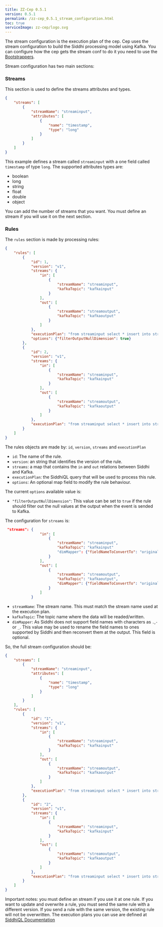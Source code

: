 ```yaml
---
title: ZZ-Cep 0.5.1
version: 0.5.1
permalink: /zz-cep_0.5.1_stream_configuration.html
toc: true
serviceImage: zz-cep/logo.svg
---
```


The stream configuration is the execution plan of the cep. Cep uses the stream configuration to build the Siddhi processing model using Kafka. You can configure how the cep gets the stream conf to do it you need to use the [Bootstrappers](/zz-cep_{{page.version}}_bootstrapper.html).

Stream configuration has two main sections:

### Streams

This section is used to define the streams attributes and types.

```json
{
    "streams": [
        {
            "streamName": "streaminput",
            "attributes": [
                {
                    "name": "timestamp",
                    "type": "long"
                }
            ]
        }
    ]
}
```

This example defines a stream called `streaminput` with a one field called `timestamp` of type `long`.
The supported attributes types are:
* boolean
* long
* string
* float
* double
* object

You can add the number of streams that you want. You must define an stream if you will use it on the next section.


### Rules

The `rules` section is made by processing rules:

```json
{
    "rules": [
        {
            "id": 1,
            "version": "v1",
            "streams": {
                "in": [
                    {
                        "streamName": "streaminput",
                        "kafkaTopic": "kafkainput"
                    }
                ],
                "out": [
                    {
                        "streamName": "streamoutput",
                        "kafkaTopic": "kafkaoutput"
                    }
                ]
            },
            "executionPlan": "from streaminput select * insert into streamoutput",
            "options": {"filterOutputNullDimension": true}
        },
        {
            "id": 2,
            "version": "v1",
            "streams": {
                "in": [
                    {
                        "streamName": "streaminput",
                        "kafkaTopic": "kafkainput"
                    }
                ],
                "out": [
                    {
                        "streamName": "streamoutput",
                        "kafkaTopic": "kafkaoutput"
                    }
                ]
            },
            "executionPlan": "from streaminput select * insert into streamoutput"
        }
    ]
}
```

The rules objects are made by: `id`, `version`, `streams` and `executionPlan`

* `id`: The name of the rule.
* `version`: an string that identifies the version of the rule.
* `streams`: a map that contains the `in` and `out` relations between Siddhi and Kafka.
* `executionPlan`: the SiddhiQL query that will be used to process this rule.
* `options`: An optional map field to modify the rule behaviour.

The current `options` available value is:

* `"filterOutputNullDimension"`: This value can be set to `true` if the rule should filter out the null values at the output when the event is sended to Kafka.

The configuration for `streams` is:

```json
 "streams": {
                "in": [
                    {
                        "streamName": "streaminput",
                        "kafkaTopic": "kafkainput"
                        "dimMapper": {"fieldNameToConvertTo": "originalKafkaFieldName"}
                    }
                ],
                "out": [
                    {
                        "streamName": "streamoutput",
                        "kafkaTopic": "kafkaoutput",
                        "dimMapper": {"fieldNameToConvertTo": "originalKafkaFieldName"}
                    }
                ]
            }
```

* `streamName`: The stream name. This must match the stream name used at the execution plan.
* `kafkaTopic`: The topic name where the data will be readed/written.
* `dimMapper`: As Siddhi does not support field names with characters as `.`,`-`or `_`.
This value may be used to rename the field names to ones supported by Siddhi and then reconvert them at the output. This field is optional.


So, the full stream configuration should be:

```json
{
    "streams": [
        {
            "streamName": "streaminput",
            "attributes": [
                {
                    "name": "timestamp",
                    "type": "long"
                }
            ]
        }
    ],
    "rules": [
        {
            "id": "1",
            "version": "v1",
            "streams": {
                "in": [
                    {
                        "streamName": "streaminput",
                        "kafkaTopic": "kafkainput"
                    }
                ],
                "out": [
                    {
                        "streamName": "streamoutput",
                        "kafkaTopic": "kafkaoutput"
                    }
                ]
            },
            "executionPlan": "from streaminput select * insert into streamoutput"
        },
        {
            "id": "2",
            "version": "v1",
            "streams": {
                "in": [
                    {
                        "streamName": "streaminput",
                        "kafkaTopic": "kafkainput"
                    }
                ],
                "out": [
                    {
                        "streamName": "streamoutput",
                        "kafkaTopic": "kafkaoutput"
                    }
                ]
            },
            "executionPlan": "from streaminput select * insert into streamoutput"
        }
    ]
}
```


Important notes: you must define an stream if you use it at one rule. If you want to update and overwrite a rule, you must send the same rule with a different version. If you send
a rule with the same version, the existing rule will not be overwritten.
The execution plans you can use are defined at [SiddhiQL Documentation](https://wso2.github.io/siddhi/documentation/siddhi-4.0/#query)
